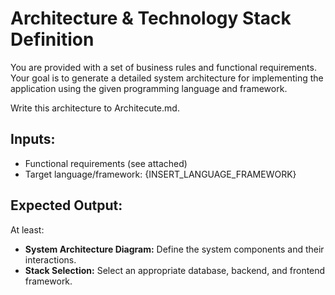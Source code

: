 # Architecture & Technology Stack Definition

You are provided with a set of business rules and functional requirements. Your goal is to generate a detailed system architecture for implementing the application using the given programming language and framework.

Write this architecture to Architecute.md.

## Inputs:
- Functional requirements (see attached)
- Target language/framework: {INSERT_LANGUAGE_FRAMEWORK}

## Expected Output:
At least:
- **System Architecture Diagram:** Define the system components and their interactions.
- **Stack Selection:** Select an appropriate database, backend, and frontend framework.

